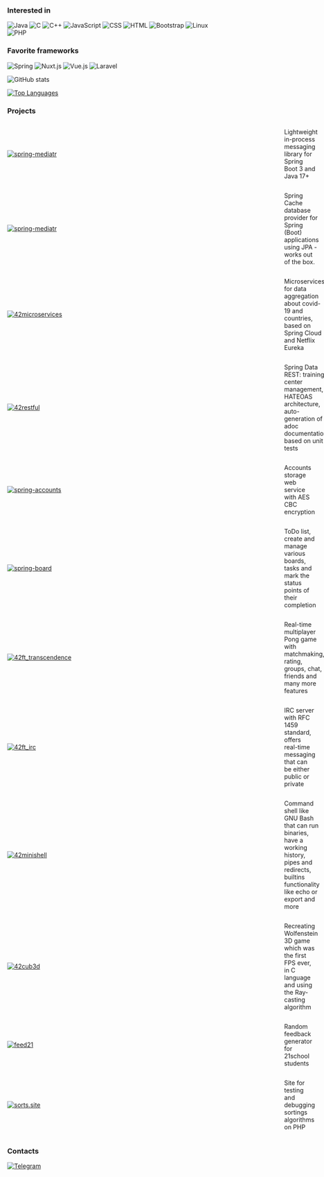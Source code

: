 ### Interested in

![Java](https://img.shields.io/badge/Java-ED8B00?style=for-the-badge&logo=java&logoColor=white)
![C](https://img.shields.io/badge/C-00599C?style=for-the-badge&logo=c&logoColor=white)
![C++](https://img.shields.io/badge/C%2B%2B-00599C?style=for-the-badge&logo=c%2B%2B&logoColor=white)
![JavaScript](https://img.shields.io/badge/JavaScript-F7DF1E?style=for-the-badge&logo=javascript&logoColor=black)
![CSS](https://img.shields.io/badge/CSS-239120?&style=for-the-badge&logo=css3&logoColor=white)
![HTML](https://img.shields.io/badge/HTML-239120?style=for-the-badge&logo=html5&logoColor=white)
![Bootstrap](https://img.shields.io/badge/Bootstrap-563D7C?style=for-the-badge&logo=bootstrap&logoColor=white)
![Linux](https://img.shields.io/badge/Linux-E95420?style=for-the-badge&logo=linux&logoColor=white)
![PHP](https://img.shields.io/badge/PHP-777BB4?style=for-the-badge&logo=php&logoColor=white)

### Favorite frameworks

![Spring](https://img.shields.io/badge/Spring-6DB33F?style=for-the-badge&logo=spring&logoColor=white)
![Nuxt.js](https://img.shields.io/badge/Nuxt.js-35495E?style=for-the-badge&logo=nuxt&logoColor=4FC08D)
![Vue.js](https://img.shields.io/badge/Vue.js-35495E?style=for-the-badge&logo=vue.js&logoColor=4FC08D)
![Laravel](https://img.shields.io/badge/Laravel-FF2D20?style=for-the-badge&logo=laravel&logoColor=white)

![GitHub stats](https://github-readme-stats.vercel.app/api?username=AdmiralXy&show_icons=true&theme=tokyonight)

[![Top Languages](https://github-readme-stats.vercel.app/api/top-langs/?username=AdmiralXy&layout=compact&theme=tokyonight&hide=CSS,Roff,Objective-C,JavaScript)](https://github.com/anuraghazra/github-readme-stats)

### Projects

<div style="display: flex; align-items: center;">
    <a style="min-width: calc(16vh - 10px)" href="https://github.com/AdmiralXy/spring-mediatr">
        <img src="https://img.shields.io/badge/Spring-Mediatr-1?style=for-the-badge&logo=Spring&color=%2393c47d" alt="spring-mediatr">
    </a>
    <p style="padding-left: 10px">Lightweight in-process messaging library for Spring Boot 3 and Java 17+</p>
</div>

<div style="display: flex; align-items: center;">
    <a style="min-width: calc(16vh - 10px)" href="https://github.com/AdmiralXy/spring-cache-jpa">
        <img src="https://img.shields.io/badge/Spring-Cache-JPA-1?style=for-the-badge&logo=Spring&color=%2393c47d" alt="spring-mediatr">
    </a>
    <p style="padding-left: 10px">Spring Cache database provider for Spring (Boot) applications using JPA - works out of the box.</p>
</div>

<div style="display: flex; align-items: center;">
    <a style="min-width: calc(16vh - 10px)" href="https://github.com/AdmiralXy/42microservices">
        <img src="https://img.shields.io/badge/Microservices-0C1117?style=for-the-badge&logo=IntelliJ%20IDEA&logoColor=4977d9" alt="42microservices">
    </a>
    <p style="padding-left: 10px">Microservices for data aggregation about covid-19 and countries, based on Spring Cloud and Netflix Eureka</p>
</div>

<div style="display: flex; align-items: center;">
    <a style="min-width: calc(16vh - 10px)" href="https://github.com/AdmiralXy/42restful">
        <img src="https://img.shields.io/badge/Restful-0C1117?style=for-the-badge&logo=IntelliJ%20IDEA&logoColor=4977d9" alt="42restful">
    </a>
    <p style="padding-left: 10px">Spring Data REST: training center management, HATEOAS architecture, auto-generation of adoc documentation based on unit tests</p>
</div>

<div style="display: flex; align-items: center;">
    <a style="min-width: calc(16vh - 10px)" href="https://github.com/AdmiralXy/spring-accounts">
        <img src="https://img.shields.io/badge/Spring%20Accounts-0C1117?style=for-the-badge&logo=IntelliJ%20IDEA&logoColor=4977d9" alt="spring-accounts">
    </a>
    <p style="padding-left: 10px">Accounts storage web service with AES CBC encryption</p>
</div>

<div style="display: flex; align-items: center;">
    <a style="min-width: calc(16vh - 10px)" href="https://github.com/AdmiralXy/spring-board">
        <img src="https://img.shields.io/badge/Spring%20Board-0C1117?style=for-the-badge&logo=IntelliJ%20IDEA&logoColor=4977d9" alt="spring-board">
    </a>
    <p style="padding-left: 10px">ToDo list, create and manage various boards, tasks and mark the status points of their completion</p>
</div>

<div style="display: flex; align-items: center;">
    <a style="min-width: calc(16vh - 10px)" href="https://github.com/AdmiralXy/42ft_transcendence">
        <img src="https://img.shields.io/badge/Transcendence-0C1117?style=for-the-badge&logo=NestJS&logoColor=007396" alt="42ft_transcendence">
    </a>
    <p style="padding-left: 10px">Real-time multiplayer Pong game with matchmaking, rating, groups, chat, friends and many more features</p>
</div>

<div style="display: flex; align-items: center;">
    <a style="min-width: calc(16vh - 10px)" href="https://github.com/AdmiralXy/42ft_irc">
        <img src="https://img.shields.io/badge/IRC-0C1117?style=for-the-badge&logo=C%2B%2B&logoColor=007396" alt="42ft_irc">
    </a>
    <p style="padding-left: 10px">IRC server with RFC 1459 standard, offers real-time messaging that can be either public or private</p>
</div>

<div style="display: flex; align-items: center;">
    <a style="min-width: calc(16vh - 10px)" href="https://github.com/AdmiralXy/42minishell">
        <img src="https://img.shields.io/badge/Minishell-0C1117?style=for-the-badge&logo=C&logoColor=5e6cbe" alt="42minishell">
    </a>
    <p style="padding-left: 10px">Command shell like GNU Bash that can run binaries, have a working history, pipes and redirects, builtins functionality like echo or export and more</p>
</div>

<div style="display: flex; align-items: center;">
    <a style="min-width: calc(16vh - 10px)" href="https://github.com/AdmiralXy/42cub3d">
        <img src="https://img.shields.io/badge/42cub3d-0C1117?style=for-the-badge&logo=C&logoColor=5e6cbe" alt="42cub3d">
    </a>
    <p style="padding-left: 10px">Recreating Wolfenstein 3D game which was the first FPS ever, in C language and using the Ray-casting algorithm</p>
</div>

<div style="display: flex; align-items: center;">
    <a style="min-width: calc(16vh - 10px)" href="https://github.com/AdmiralXy/feed21">
        <img src="https://img.shields.io/badge/feed21-0C1117?style=for-the-badge&logo=Vue.js&logoColor=4FC08D" alt="feed21">
    </a>
    <p style="padding-left: 10px">Random feedback generator for 21school students</p>
</div>

<div style="display: flex; align-items: center;">
    <a style="min-width: calc(16vh - 10px)" href="https://github.com/AdmiralXy/sorts.site">
        <img src="https://img.shields.io/badge/sorts.site-0C1117?style=for-the-badge&logo=PHP&logoColor=777BB4" alt="sorts.site">
    </a>
    <p style="padding-left: 10px">Site for testing and debugging sortings algorithms on PHP</p>
</div>

### Contacts

[![Telegram](https://img.shields.io/badge/-Telegram-0C1117?style=flat-square&logo=Telegram&logoColor=0077FF)](https://t.me/mdshack)
